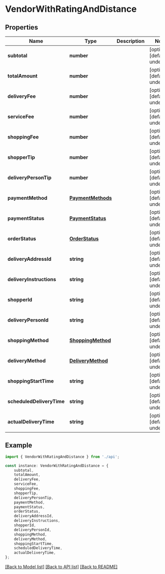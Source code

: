 # VendorWithRatingAndDistance


## Properties

Name | Type | Description | Notes
------------ | ------------- | ------------- | -------------
**subtotal** | **number** |  | [optional] [default to undefined]
**totalAmount** | **number** |  | [optional] [default to undefined]
**deliveryFee** | **number** |  | [optional] [default to undefined]
**serviceFee** | **number** |  | [optional] [default to undefined]
**shoppingFee** | **number** |  | [optional] [default to undefined]
**shopperTip** | **number** |  | [optional] [default to undefined]
**deliveryPersonTip** | **number** |  | [optional] [default to undefined]
**paymentMethod** | [**PaymentMethods**](PaymentMethods.md) |  | [optional] [default to undefined]
**paymentStatus** | [**PaymentStatus**](PaymentStatus.md) |  | [optional] [default to undefined]
**orderStatus** | [**OrderStatus**](OrderStatus.md) |  | [optional] [default to undefined]
**deliveryAddressId** | **string** |  | [optional] [default to undefined]
**deliveryInstructions** | **string** |  | [optional] [default to undefined]
**shopperId** | **string** |  | [optional] [default to undefined]
**deliveryPersonId** | **string** |  | [optional] [default to undefined]
**shoppingMethod** | [**ShoppingMethod**](ShoppingMethod.md) |  | [optional] [default to undefined]
**deliveryMethod** | [**DeliveryMethod**](DeliveryMethod.md) |  | [optional] [default to undefined]
**shoppingStartTime** | **string** |  | [optional] [default to undefined]
**scheduledDeliveryTime** | **string** |  | [optional] [default to undefined]
**actualDeliveryTime** | **string** |  | [optional] [default to undefined]

## Example

```typescript
import { VendorWithRatingAndDistance } from './api';

const instance: VendorWithRatingAndDistance = {
    subtotal,
    totalAmount,
    deliveryFee,
    serviceFee,
    shoppingFee,
    shopperTip,
    deliveryPersonTip,
    paymentMethod,
    paymentStatus,
    orderStatus,
    deliveryAddressId,
    deliveryInstructions,
    shopperId,
    deliveryPersonId,
    shoppingMethod,
    deliveryMethod,
    shoppingStartTime,
    scheduledDeliveryTime,
    actualDeliveryTime,
};
```

[[Back to Model list]](../README.md#documentation-for-models) [[Back to API list]](../README.md#documentation-for-api-endpoints) [[Back to README]](../README.md)
